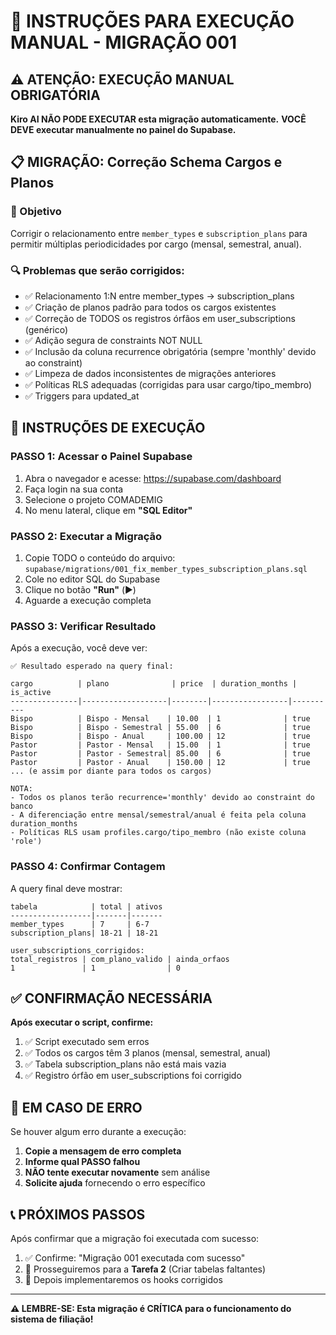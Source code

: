 # 🚨 INSTRUÇÕES PARA EXECUÇÃO MANUAL - MIGRAÇÃO 001

## ⚠️ ATENÇÃO: EXECUÇÃO MANUAL OBRIGATÓRIA

**Kiro AI NÃO PODE EXECUTAR esta migração automaticamente.**
**VOCÊ DEVE executar manualmente no painel do Supabase.**

## 📋 MIGRAÇÃO: Correção Schema Cargos e Planos

### 🎯 Objetivo
Corrigir o relacionamento entre `member_types` e `subscription_plans` para permitir múltiplas periodicidades por cargo (mensal, semestral, anual).

### 🔍 Problemas que serão corrigidos:
- ✅ Relacionamento 1:N entre member_types → subscription_plans
- ✅ Criação de planos padrão para todos os cargos existentes
- ✅ Correção de TODOS os registros órfãos em user_subscriptions (genérico)
- ✅ Adição segura de constraints NOT NULL
- ✅ Inclusão da coluna recurrence obrigatória (sempre 'monthly' devido ao constraint)
- ✅ Limpeza de dados inconsistentes de migrações anteriores
- ✅ Políticas RLS adequadas (corrigidas para usar cargo/tipo_membro)
- ✅ Triggers para updated_at

## 📝 INSTRUÇÕES DE EXECUÇÃO

### PASSO 1: Acessar o Painel Supabase
1. Abra o navegador e acesse: https://supabase.com/dashboard
2. Faça login na sua conta
3. Selecione o projeto COMADEMIG
4. No menu lateral, clique em **"SQL Editor"**

### PASSO 2: Executar a Migração
1. Copie TODO o conteúdo do arquivo: `supabase/migrations/001_fix_member_types_subscription_plans.sql`
2. Cole no editor SQL do Supabase
3. Clique no botão **"Run"** (▶️)
4. Aguarde a execução completa

### PASSO 3: Verificar Resultado
Após a execução, você deve ver:

```
✅ Resultado esperado na query final:

cargo          | plano              | price  | duration_months | is_active
---------------|-------------------|--------|-----------------|----------
Bispo          | Bispo - Mensal    | 10.00  | 1              | true
Bispo          | Bispo - Semestral | 55.00  | 6              | true  
Bispo          | Bispo - Anual     | 100.00 | 12             | true
Pastor         | Pastor - Mensal   | 15.00  | 1              | true
Pastor         | Pastor - Semestral| 85.00  | 6              | true
Pastor         | Pastor - Anual    | 150.00 | 12             | true
... (e assim por diante para todos os cargos)

NOTA: 
- Todos os planos terão recurrence='monthly' devido ao constraint do banco
- A diferenciação entre mensal/semestral/anual é feita pela coluna duration_months
- Políticas RLS usam profiles.cargo/tipo_membro (não existe coluna 'role')
```

### PASSO 4: Confirmar Contagem
A query final deve mostrar:
```
tabela            | total | ativos
------------------|-------|-------
member_types      | 7     | 6-7
subscription_plans| 18-21 | 18-21

user_subscriptions_corrigidos:
total_registros | com_plano_valido | ainda_orfaos
1               | 1                | 0
```

## ✅ CONFIRMAÇÃO NECESSÁRIA

**Após executar o script, confirme:**

1. ✅ Script executado sem erros
2. ✅ Todos os cargos têm 3 planos (mensal, semestral, anual)  
3. ✅ Tabela subscription_plans não está mais vazia
4. ✅ Registro órfão em user_subscriptions foi corrigido

## 🚨 EM CASO DE ERRO

Se houver algum erro durante a execução:

1. **Copie a mensagem de erro completa**
2. **Informe qual PASSO falhou**
3. **NÃO tente executar novamente** sem análise
4. **Solicite ajuda** fornecendo o erro específico

## 📞 PRÓXIMOS PASSOS

Após confirmar que a migração foi executada com sucesso:

1. ✅ Confirme: "Migração 001 executada com sucesso"
2. 🔄 Prosseguiremos para a **Tarefa 2** (Criar tabelas faltantes)
3. 🔧 Depois implementaremos os hooks corrigidos

---

**⚠️ LEMBRE-SE: Esta migração é CRÍTICA para o funcionamento do sistema de filiação!**